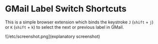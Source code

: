 # GMail Label Switch Shortcuts

This is a simple browser extension which binds the keystroke `J`
(`shift` + `j`) or `K` (`shift` + `k`) to select the next or previous
label in GMail.

![/etc/screenshot.png](explanatory screenshot)
